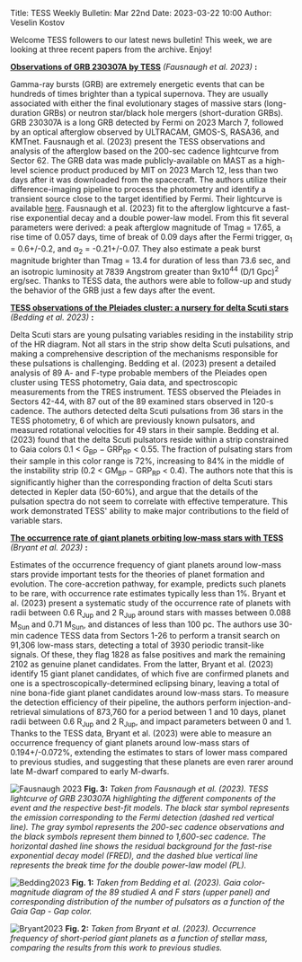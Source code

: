 Title: TESS Weekly Bulletin: Mar 22nd
Date: 2023-03-22 10:00
Author: Veselin Kostov



Welcome TESS followers to our latest news bulletin! This week, we are looking at three recent papers from the archive. Enjoy!


**[Observations of GRB 230307A by TESS](https://arxiv.org/abs/2303.07319)** *(Fausnaugh et al. 2023)* **:**

Gamma-ray bursts (GRB) are extremely energetic events that can be hundreds of times brighter than a typical supernova. They are usually associated with either the final evolutionary stages of massive stars (long-duration GRBs) or neutron star/black hole mergers (short-duration GRBs). GRB 230307A is a long GRB detected by Fermi on 2023 March 7, followed by an optical afterglow observed by ULTRACAM, GMOS-S, RASA36, and KMTnet. Fausnaugh et al. (2023) present the TESS observations and analysis of the afterglow based on the 200-sec cadence lightcurve from Sector 62. The GRB data was made publicly-available on MAST as a high-level science product produced by MIT on 2023 March 12, less than two days after it was downloaded from the spacecraft. The authors utilize their difference-imaging pipeline to process the photometry and identify a transient source close to the target identified by Fermi. Their lightcurve is available [here](https://tess.mit.edu/public/tesstransients/light_curves/lc_grb230307A_cleaned.txt). Fausnaugh et al. (2023) fit to the afterglow lightcurve a fast-rise exponential decay and a double power-law model. From this fit several parameters were derived: a peak afterglow magnitude of Tmag = 17.65, a rise time of 0.057 days, time of break of 0.09 days after the Fermi trigger, &alpha;<sub>1</sub> = 0.6+/-0.2, and &alpha;<sub>2</sub> = -0.21+/-0.07. They also estimate a peak burst magnitude brighter than Tmag = 13.4 for duration of less than 73.6 sec, and an isotropic luminosity at 7839 Angstrom greater than 9x10<sup>44</sup> (D/1 Gpc)<sup>2</sup> erg/sec. Thanks to TESS data, the authors were able to follow-up and study the behavior of the GRB just a few days after the event.


**[TESS observations of the Pleiades cluster: a nursery for delta Scuti stars](https://arxiv.org/abs/2212.12087)** *(Bedding et al. 2023)* **:**

Delta Scuti stars are young pulsating variables residing in the instability strip of the HR diagram. Not all stars in the strip show delta Scuti pulsations, and making a comprehensive description of the mechanisms responsible for these pulsations is challenging. Bedding et al. (2023) present a detailed analysis of 89 A- and F-type probable members of the Pleiades open cluster using TESS photometry, Gaia data, and spectroscopic measurements from the TRES instrument. TESS observed the Pleiades in Sectors 42-44, with 87 out of the 89 examined stars observed in 120-s cadence. The authors detected delta Scuti pulsations from 36 stars in the TESS photometry, 6 of which are previously known pulsators, and measured rotational velocities for 49 stars in their sample. Bedding et al. (2023) found that the delta Scuti pulsators reside within a strip constrained to Gaia colors 0.1 < G<sub>BP</sub> − GRP<sub>RP</sub> < 0.55. The fraction of pulsating stars from their sample in this color range is 72%, increasing to 84% in the middle of the instability strip (0.2 < GM<sub>BP</sub> − GRP<sub>RP</sub> < 0.4). The authors note that this is significantly higher than the corresponding fraction of delta Scuti stars detected in Kepler data (50-60%), and argue that the details of the pulsation spectra do not seem to correlate with effective temperature. This work demonstrated TESS' ability to make major contributions to the field of variable stars. 


**[The occurrence rate of giant planets orbiting low-mass stars with TESS](https://arxiv.org/abs/2303.00659)** *(Bryant et al. 2023)* **:**

Estimates of the occurrence frequency of giant planets around low-mass stars provide important tests for the theories of planet formation and evolution. The core-accretion pathway, for example, predicts such planets to be rare, with occurrence rate estimates typically less than 1%. Bryant et al. (2023) present a systematic study of the occurrence rate of planets with radii between 0.6 R<sub>Jup</sub> and 2 R<sub>Jup</sub> around stars with masses between 0.088 M<sub>Sun</sub> and 0.71 M<sub>Sun</sub>, and distances of less than 100 pc. The authors use 30-min cadence TESS data from Sectors 1-26 to perform a transit search on 91,306 low-mass stars, detecting a total of 3930 periodic transit-like signals. Of these, they flag 1828 as false positives and mark the remaining 2102 as genuine planet candidates. From the latter, Bryant et al. (2023) identify 15 giant planet candidates, of which five are confirmed planets and one is a spectroscopically-determined eclipsing binary, leaving a total of nine bona-fide giant planet candidates around low-mass stars. To measure the detection efficiency of their pipeline, the authors perform injection-and-retrieval simulations of 873,760 for a period between 1 and 10 days, planet radii between 0.6 R<sub>Jup</sub> and 2 R<sub>Jup</sub>, and impact parameters between 0 and 1. Thanks to the TESS data, Bryant et al. (2023) were able to measure an occurrence frequency of giant planets around low-mass stars of 0.194+/-0.072%, extending the estimates to stars of lower mass compared to previous studies, and suggesting that these planets are even rarer around late M-dwarf compared to early M-dwarfs. 

![Fausnaugh 2023](images/Fausnaugh_2023_Fig1.png)
**Fig. 3:** *Taken from Fausnaugh et al. (2023). TESS lightcurve of GRB 230307A highlighting the different components of the event and the respective best-fit models. The black star symbol represents the emission corresponding to the Fermi detection (dashed red vertical line). The gray symbol represents the 200-sec cadence observations and the black symbols represent them binned to 1,600-sec cadence. The horizontal dashed line shows the residual background for the fast-rise exponential decay model (FRED), and the dashed blue vertical line represents the break time for the double power-law model (PL).*

![Bedding2023](images/Bedding_2023_Fig3.png)
**Fig. 1:** *Taken from Bedding et al. (2023). Gaia color-magnitude diagram of the 89 studied A and F stars (upper panel) and corresponding distribution of the number of pulsators as a function of the Gaia Gap - Gap color.*

![Bryant2023](images/Bryant_2023_Fig12.png)
**Fig. 2:** *Taken from Bryant et al. (2023). Occurrence frequency of short-period giant planets as a function of stellar mass, comparing the results from this work to previous studies.*
